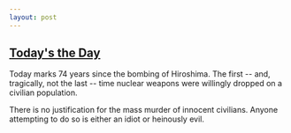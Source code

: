 ```yaml
---
layout: post
---
```

## [Today's the Day](http://hpmmuseum.jp/?lang=eng)

Today marks 74 years since the bombing of Hiroshima. The first -- and, tragically, not the last -- time nuclear weapons were willingly dropped on a civilian population.

There is no justification for the mass murder of innocent civilians. Anyone attempting to do so is either an idiot or heinously evil.
